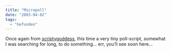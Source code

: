 ```yaml
---
title: "Micropoll"
date: "2003-04-02"
tags:
  - "Gefunden"
---
```


Once again from [scriptygoddess](http://www.scriptygoddess.com/archives/003652.php "scriptygoddess"), this time a very tiny poll-script, somewhat I was searching for long, to do something… err, you’ll see soon here…

